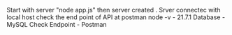 Start with server "node app.js" then server created .
Srver connectec with local host 
check the end point of API at postman 
 node -v - 21.7.1
 Database - MySQL
 Check Endpoint - Postman
